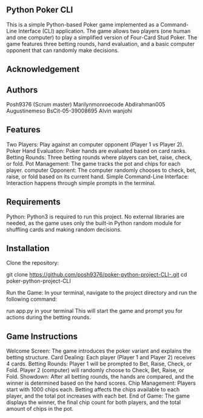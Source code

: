 ## Python Poker CLI
This is a simple Python-based Poker game implemented as a Command-Line Interface (CLI) application. The game allows two players (one human and one computer) to play a simplified version of Four-Card Stud Poker. The game features three betting rounds, hand evaluation, and a basic computer opponent that can randomly make decisions.

## Acknowledgement
## Authors
Posh9376 (Scrum master)
Marilynmonroecode
Abdirahman005
Augustinemeso
BsCit-05-39008695
Alvin wanjohi


## Features
Two Players: Play against an computer opponent (Player 1 vs Player 2).
Poker Hand Evaluation: Poker hands are evaluated based on card ranks.
Betting Rounds: Three betting rounds where players can bet, raise, check, or fold.
Pot Management: The game tracks the pot and chips for each player.
computer Opponent: The computer randomly chooses to check, bet, raise, or fold based on its current hand.
Simple Command-Line Interface: Interaction happens through simple prompts in the terminal.

## Requirements
Python: Python3 is required to run this project.
No external libraries are needed, as the game uses only the built-in Python random module for shuffling cards and making random decisions.

## Installation
Clone the repository:

git clone https://github.com/posh9376/poker-python-project-CLI-.git
cd poker-python-project-CLI

Run the Game: In your terminal, navigate to the project directory and run the following command:

run app.py in your terminal
This will start the game and prompt you for actions during the betting rounds.

## Game Instructions
Welcome Screen: The game introduces the poker variant and explains the betting structure.
Card Dealing: Each player (Player 1 and Player 2) receives 4 cards.
Betting Rounds:
Player 1 will be prompted to Bet, Raise, Check, or Fold.
Player 2 (computer) will randomly choose to Check, Bet, Raise, or Fold.
Showdown: After all betting rounds, the hands are compared, and the winner is determined based on the hand scores.
Chip Management: Players start with 1000 chips each. Betting affects the chips available to each player, and the total pot increases with each bet.
End of Game: The game displays the winner, the final chip count for both players, and the total amount of chips in the pot.
